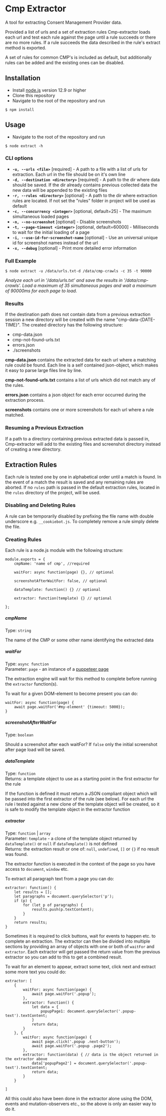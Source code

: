 # Cmp Extractor
A tool for extracting Consent Management Provider data.

Provided a list of urls and a set of extraction rules Cmp-extractor loads each url 
and test each rule against the page until a rule succeeds or there are no more rules. If a rule 
succeeds the data described in the rule's extract method is exported.

A set of rules for common CMP's is included as default, 
but additionally rules can be added and the existing ones can be disabled. 


## Installation
- Install [node.js](https://nodejs.org/en/download/) version 12.9 or higher
- Clone this repository
- Navigate to the root of the repository and run
```
$ npm install
```


## Usage
- Navigate to the root of the repository and run 
```
$ node extract -h 
```

### CLI options
- **`-u, --urls <file>`** [required] - A path to a file with a list of urls for extraction. Each url in the file should be on it's own line
- **`-d, --destination <directory>`** [required] - A path to the dir where data should be saved. If the dir already contains previous collected data the new data will be appended to the existing files
- **`-r, --rules <directory>`** [optional] - A path to the dir where extraction rules are located. If not set the "rules" folder in project will be used as default
- **`-c, --concurrency <integer>`** [optional, default=25] - The maximum simultaneous loaded pages
- **`-n, --no-screenshot`** [optional] - Disable screenshots
- **`-t, --page-timeout <integer>`** [optional, default=60000] - Milliseconds to wait for the initial loading of a page
- **`-i, --use-id-for-screenshot-name`** [optional] - Use an universal unique id for screenshot names instead of the url
- **`-x, --debug`** [optional] - Print more detailed error information

### Full Example
```
$ node extract -u /data/urls.txt-d /data/cmp-crawls -c 35 -t 90000
```
*Analyze each url in '/data/urls.txt' and save the results in '/data/cmp-crawls'. 
Load a maximum of 35 simultaneous pages and wait a maximum of 90000ms for each page to load.*

### Results
If the destination path does not contain data from a previous extraction session a new directory will be created with the 
name "cmp-data-{DATE-TIME}". The created directory has the following structure:

- cmp-data.json
- cmp-not-found-urls.txt
- errors.json
- ./screenshots

**cmp-data.json** contains the extracted data for each url where a matching rule could be found. Each line is a 
self contained json-object, which makes it easy to parse large files line by line.

**cmp-not-found-urls.txt** contains a list of urls which did not match any of the rules.

**errors.json** contains a json object for each error occurred during the extraction process.

**screenshots** contains one or more screenshots for each url where a rule matched.

### Resuming a Previous Extraction
If a path to a directory containing previous extracted data is passed in, Cmp-extractor will
add to the existing files and screenshot directory instead of creating a new directory. 


## Extraction Rules
Each rule is tested one by one in alphabetical order until a match is found. 
In the event of a match the result is saved and any remaining rules are aborted.
If no `rules` path is passed in the default extraction rules, located in the `rules` directory of the project, will be used.

### Disabling and Deleting Rules
A rule can be temporarily disabled by prefixing the file name with double underscore e.g. `__cookiebot.js`. To completely
remove a rule simply delete the file.

### Creating Rules
Each rule is a node.js module with the following
structure:

```
module.exports = {
    cmpName: 'name of cmp', //required

    waitFor: async function(page) {}, // optional

    screenshotAfterWaitFor: false, // optional

    dataTemplate: function() {} // optional
    
    extractor: function(template) {} // optional
    
};
```
##### cmpName
Type: `string`

The name of the CMP or some other name identifying the extracted data

##### waitFor

Type: `async function`\
Parameter: `page` - an instance of a [puppeteer page](https://github.com/puppeteer/puppeteer/blob/v2.1.0/docs/api.md#class-page)

The extraction engine will wait for this method to complete before running the `extractor` function(s).

To wait for a given DOM-element to become present you can do:

```
waitFor: async function(page) {
    await page.waitFor('#my-element' {timeout: 5000});
}
```

##### screenshotAfterWaitFor
Type: `boolean`

Should a screenshot after each waitFor? If `false` only the initial screenshot after page load will be saved.

##### dataTemplate
Type: `function`\
Returns: a template object to use as a starting point in the first extractor for the rule

If the function is defined it must return a JSON compliant object which will be passed into the first
extractor of the rule (see below). For each url the rule i tested against a new clone of the template
object will be created, so it is safe to modify the template object in the extractor function

##### extractor
Type: `function` | `array`\
Parameter: `template` - a clone of the template object returned by `dataTemplate()` or `null` if `dataTemplate()` is not defined\
Returns: the extraction result or one of: `null`, `undefined`, `[]` or `{}` if no result was found.

The extractor function is executed in the context of the page so you have access to `document`, `window` etc.

To extract all paragraph text from a page you can do: 

```
extractor: function() {
    let results = [];
    let paragraphs = document.querySelector('p');
    if (p) {
        for (let p of paragraphs) {
            results.push(p.textContent);
        }
    }
    return results;
}
```

Sometimes it is required to click buttons, wait for events to happen etc. to complete an extraction. The extractor can
then be divided into multiple sections by providing an array of objects with one or both of `waitFor` and `extractor`. 
Each extractor will get passed the return value from the previous extractor so you can add to this to get a combined result.

To wait for an element to appear, extract some text, 
click next and extract some more text you could do:

```
extractor: [
    {
        waitFor: async function(page) {
            await page.waitFor('.popup');
        },
        extractor: function() {
            let data = {
                popupPage1: document.querySelector('.popup-text').textContent;
            }
            return data;
        }
    }, {
        waitFor: async function(page) {
            await page.click('.popup .next-button');
            await page.waitFor('.popup .page2');
        },
        extractor: function(data) { // data is the object returned in the extractor above
            data['popupPage2'] = document.querySelector('.popup-text').textContent;
            return data;
        }
    }

]
```

All this could also have been done in the extractor alone using the DOM, events and mutation-observers etc., 
so the above is only an easier way to do it. 
 


